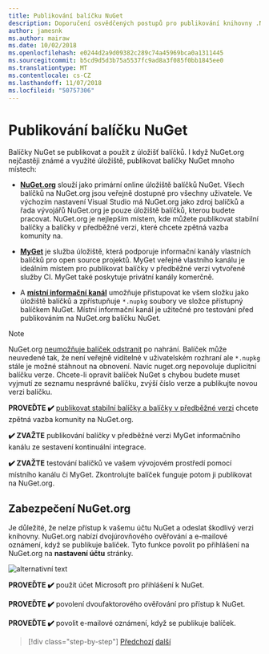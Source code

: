 ```yaml
---
title: Publikování balíčku NuGet
description: Doporučení osvědčených postupů pro publikování knihovny .NET NuGet
author: jamesnk
ms.author: mairaw
ms.date: 10/02/2018
ms.openlocfilehash: e0244d2a9d09382c289c74a45969bca0a1311445
ms.sourcegitcommit: b5cd9d5d3b75a5537fc9ad8a3f085f0bb1845ee0
ms.translationtype: MT
ms.contentlocale: cs-CZ
ms.lasthandoff: 11/07/2018
ms.locfileid: "50757306"
---
```

# <a name="publishing-a-nuget-package"></a>Publikování balíčku NuGet

Balíčky NuGet se publikovat a použít z úložišť balíčků. I když NuGet.org nejčastěji známé a využité úložiště, publikovat balíčky NuGet mnoho místech:

* **[NuGet.org](https://www.nuget.org/)**  slouží jako primární online úložiště balíčků NuGet. Všech balíčků na NuGet.org jsou veřejně dostupné pro všechny uživatele. Ve výchozím nastavení Visual Studio má NuGet.org jako zdroj balíčků a řada vývojářů NuGet.org je pouze úložiště balíčků, kterou budete pracovat. NuGet.org je nejlepším místem, kde můžete publikovat stabilní balíčky a balíčky v předběžné verzi, které chcete zpětná vazba komunity na.

* **[MyGet](https://myget.org/)**  je služba úložiště, která podporuje informační kanály vlastních balíčků pro open source projektů. MyGet veřejné vlastního kanálu je ideálním místem pro publikovat balíčky v předběžné verzi vytvořené služby CI. MyGet také poskytuje privátní kanály komerčně.

* A **[místní informační kanál](/nuget/hosting-packages/local-feeds)** umožňuje přistupovat ke všem složku jako úložiště balíčků a zpřístupňuje `*.nupkg` soubory ve složce přístupný balíčkem NuGet. Místní informační kanál je užitečné pro testování před publikováním na NuGet.org balíčku NuGet.

> [!NOTE]
> NuGet.org [neumožňuje balíček odstranit](/nuget/policies/deleting-packages) po nahrání. Balíček může neuvedené tak, že není veřejně viditelné v uživatelském rozhraní ale `*.nupkg` stále je možné stáhnout na obnovení. Navíc nuget.org nepovoluje duplicitní balíčku verze. Chcete-li opravit balíček NuGet s chybou budete muset vyjmutí ze seznamu nesprávné balíčku, zvýší číslo verze a publikujte novou verzi balíčku.

**PROVEĎTE ✔️** [publikovat stabilní balíčky a balíčky v předběžné verzi](/nuget/create-packages/publish-a-package) chcete zpětná vazba komunity na NuGet.org.

**✔️ ZVAŽTE** publikování balíčky v předběžné verzi MyGet informačního kanálu ze sestavení kontinuální integrace.

**✔️ ZVAŽTE** testování balíčků ve vašem vývojovém prostředí pomocí místního kanálu či MyGet. Zkontrolujte balíček funguje potom ji publikovat na NuGet.org.

## <a name="nugetorg-security"></a>Zabezpečení NuGet.org

Je důležité, že nelze přístup k vašemu účtu NuGet a odeslat škodlivý verzi knihovny. NuGet.org nabízí dvojúrovňového ověřování a e-mailové oznámení, když se publikuje balíček. Tyto funkce povolit po přihlášení na NuGet.org na **nastavení účtu** stránky.

![alternativní text](./media/publish-nuget-package/nuget-2fa.png "zabezpečení účtu NuGet")

**PROVEĎTE ✔️** použít účet Microsoft pro přihlášení k NuGet.

**PROVEĎTE ✔️** povolení dvoufaktorového ověřování pro přístup k NuGet.

**PROVEĎTE ✔️** povolit e-mailové oznámení, když se publikuje balíček.

>[!div class="step-by-step"]
[Předchozí](./sourcelink.md)
[další](./versioning.md)
